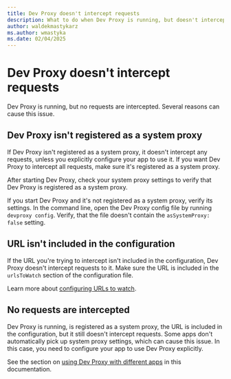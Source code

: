 ```yaml
---
title: Dev Proxy doesn't intercept requests
description: What to do when Dev Proxy is running, but doesn't intercept any requests.
author: waldekmastykarz
ms.author: wmastyka
ms.date: 02/04/2025
---
```


# Dev Proxy doesn't intercept requests

Dev Proxy is running, but no requests are intercepted. Several reasons can cause this issue.

## Dev Proxy isn't registered as a system proxy

If Dev Proxy isn't registered as a system proxy, it doesn't intercept any requests, unless you explicitly configure your app to use it. If you want Dev Proxy to intercept all requests, make sure it's registered as a system proxy.

After starting Dev Proxy, check your system proxy settings to verify that Dev Proxy is registered as a system proxy.

If you start Dev Proxy and it's not registered as a system proxy, verify its settings. In the command line, open the Dev Proxy config file by running `devproxy config`. Verify, that the file doesn't contain the `asSystemProxy: false` setting.

## URL isn't included in the configuration

If the URL you're trying to intercept isn't included in the configuration, Dev Proxy doesn't intercept requests to it. Make sure the URL is included in the `urlsToWatch` section of the configuration file.

Learn more about [configuring URLs to watch](../get-started/configure.md).

## No requests are intercepted

Dev Proxy is running, is registered as a system proxy, the URL is included in the configuration, but it still doesn't intercept requests. Some apps don't automatically pick up system proxy settings, which can cause this issue. In this case, you need to configure your app to use Dev Proxy explicitly.

See the section on [using Dev Proxy with different apps](./overview.md#use-dev-proxy) in this documentation.
